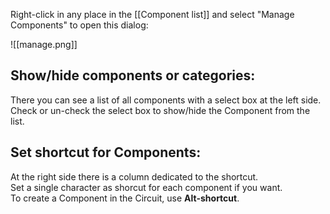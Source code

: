 Right-click in any place in the [[Component list]] and select "Manage Components" to open this dialog:

![[manage.png]]

## Show/hide components or categories:

There you can see a list of all components with a select box at the left side.<br>
Check or un-check the select box to show/hide the Component from the list.

## Set shortcut for Components:

At the right side there is a column dedicated to the shortcut.<br>
Set a single character as shorcut for each component if you want.<br>
To create a Component in the Circuit, use **Alt-shortcut**.